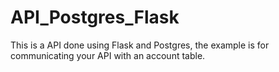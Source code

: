 # API_Postgres_Flask
This is a API done using Flask and Postgres, the example is for communicating your API with an account table.
